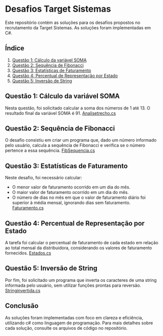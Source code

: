 


# Desafios Target Sistemas

Este repositório contém as soluções para os desafios propostos no recrutamento da Target Sistemas. As soluções foram implementadas em C#.

## Índice

1. [Questão 1: Cálculo da variável SOMA](#questão-1-cálculo-da-variável-soma)
2. [Questão 2: Sequência de Fibonacci](#questão-2-sequência-de-fibonacci)
3. [Questão 3: Estatísticas de Faturamento](#questão-3-estatísticas-de-faturamento)
4. [Questão 4: Percentual de Representação por Estado](#questão-4-percentual-de-representação-por-estado)
5. [Questão 5: Inversão de String](#questão-5-inversão-de-string)

## Questão 1: Cálculo da variável SOMA

Nesta questão, foi solicitado calcular a soma dos números de 1 até 13. O resultado final da variável SOMA é 91.
[Analisetrecho.cs](https://github.com/AlissonLb/TargetSistemaTeste/blob/main/Analisetrecho.cs)

## Questão 2: Sequência de Fibonacci

O desafio consistiu em criar um programa que, dado um número informado pelo usuário, calcula a sequência de Fibonacci e verifica se o número pertence a essa sequência.
[FibSequencia.cs](https://github.com/AlissonLb/TargetSistemaTeste/blob/main/FibSequencia.cs)

## Questão 3: Estatísticas de Faturamento

Neste desafio, foi necessário calcular:
- O menor valor de faturamento ocorrido em um dia do mês.
- O maior valor de faturamento ocorrido em um dia do mês.
- O número de dias no mês em que o valor de faturamento diário foi superior à média mensal, ignorando dias sem faturamento.
 [Faturamento.cs](https://github.com/AlissonLb/TargetSistemaTeste/blob/main/Faturamento.cs)
  

## Questão 4: Percentual de Representação por Estado

A tarefa foi calcular o percentual de faturamento de cada estado em relação ao total mensal da distribuidora, considerando os valores de faturamento fornecidos.
[Estados.cs](https://github.com/AlissonLb/TargetSistemaTeste/blob/main/Estados.cs)

## Questão 5: Inversão de String

Por fim, foi solicitado um programa que inverta os caracteres de uma string informada pelo usuário, sem utilizar funções prontas para reversão.
[Stringinvertida.cs](https://github.com/AlissonLb/TargetSistemaTeste/blob/main/Stringinvertida.cs)


## Conclusão

As soluções foram implementadas com foco em clareza e eficiência, utilizando c# como linguagem de programação. Para mais detalhes sobre cada solução, consulte os arquivos de código no repositório.
